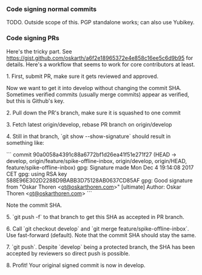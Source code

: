 ### Code signing normal commits

TODO. Outside scope of this. PGP standalone works; can also use Yubikey.

### Code signing PRs

Here's the tricky part. See
<https://gist.github.com/oskarth/a6f2e18965372e4e858c16ee5c6d9b95> for
details. Here's a workflow that seems to work for core contributors at
least.

1\. First, submit PR, make sure it gets reviewed and approved.

Now we want to get it into develop without changing the commit SHA.
Sometimes verified commits (usually merge commits) appear as verified,
but this is Github's key.

2\. Pull down the PR's branch, make sure it is squashed to one commit

3\. Fetch latest origin/develop, rebase PR branch on origin/develop

4\. Still in that branch, \`git show --show-signature\` should result in
something like:

\`\`\` commit 90a0058a4391c88a6772bf1d26ea41f51e271f27 (HEAD -\>
develop, origin/feature/spike-offline-inbox, origin/develop,
origin/HEAD, feature/spike-offline-inbox) gpg: Signature made Mon Dec 4
19:14:08 2017 CET gpg: using RSA key
588E96E302D2288D9BABB3D75128AB0637CD85AF gpg: Good signature from "Oskar
Thoren \<ot@oskarthoren.com\>" \[ultimate\] Author: Oskar Thoren
\<ot@oskarthoren.com\> \`\`\`

Note the commit SHA.

5\. \`git push -f\` to that branch to get this SHA as accepted in PR
branch.

6\. Call \`git checkout develop\` and \`git merge
feature/spike-offline-inbox\`. Use fast-forward (default). Note that the
commit SHA should stay the same.

7\. \`git push\`. Despite \`develop\` being a protected branch, the SHA
has been accepted by reviewers so direct push is possible.

8\. Profit\! Your original signed commit is now in develop.